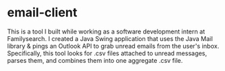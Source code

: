 # email-client

This is a tool I built while working as a software development intern at Familysearch. I created a Java Swing application that uses the Java Mail library & pings an Outlook API to grab unread emails from the user's inbox. Specifically, this tool looks for .csv files attached to unread messages, parses them, and combines them into one aggregate .csv file.
